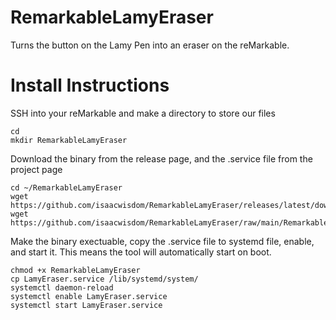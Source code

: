 # RemarkableLamyEraser
Turns the button on the Lamy Pen into an eraser on the reMarkable.

# Install Instructions
SSH into your reMarkable and make a directory to store our files
```Shell
cd
mkdir RemarkableLamyEraser
```
Download the binary from the release page, and the .service file from the project page
```Shell
cd ~/RemarkableLamyEraser
wget https://github.com/isaacwisdom/RemarkableLamyEraser/releases/latest/download/RemarkableLamyEraser
wget https://github.com/isaacwisdom/RemarkableLamyEraser/raw/main/RemarkableLamyEraser/LamyEraser.service
```
Make the binary exectuable, copy the .service file to systemd file, enable, and start it. This means the tool will automatically start on boot.
```Shell
chmod +x RemarkableLamyEraser
cp LamyEraser.service /lib/systemd/system/
systemctl daemon-reload
systemctl enable LamyEraser.service
systemctl start LamyEraser.service
```
